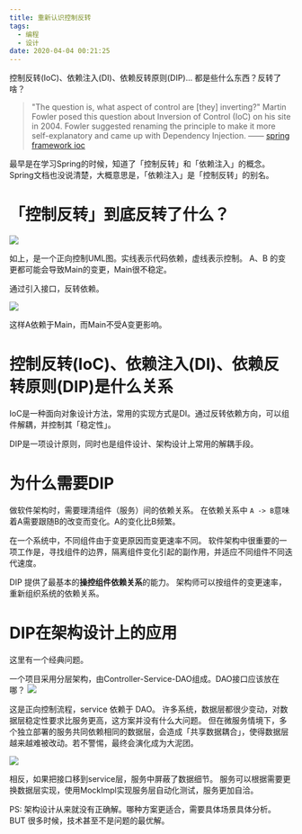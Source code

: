 ```yaml
---
title: 重新认识控制反转
tags:
  - 编程
  - 设计
date: 2020-04-04 00:21:25
---
```


控制反转(IoC)、依赖注入(DI)、依赖反转原则(DIP)...
都是些什么东西？反转了啥？

<!-- more -->

> "The question is, what aspect of control are [they] inverting?" Martin Fowler posed this question about Inversion of Control (IoC) on his site in 2004. Fowler suggested renaming the principle to make it more self-explanatory and came up with Dependency Injection.
> —— [spring framework ioc](https://docs.spring.io/spring/docs/4.3.26.RELEASE/spring-framework-reference/htmlsingle/#overview-dependency-injection)

最早是在学习Spring的时候，知道了「控制反转」和「依赖注入」的概念。
Spring文档也没说清楚，大概意思是，「依赖注入」是「控制反转」的别名。

# 「控制反转」到底反转了什么？

<img src="./ioc-01.svg">

如上，是一个正向控制UML图。实线表示代码依赖，虚线表示控制。
A、B 的变更都可能会导致Main的变更，Main很不稳定。

通过引入接口，反转依赖。

<img src="./ioc-02.svg">

这样A依赖于Main，而Main不受A变更影响。

# 控制反转(IoC)、依赖注入(DI)、依赖反转原则(DIP)是什么关系
IoC是一种面向对象设计方法，常用的实现方式是DI。通过反转依赖方向，可以组件解耦，并控制其「稳定性」。

DIP是一项设计原则，同时也是组件设计、架构设计上常用的解耦手段。

# 为什么需要DIP

做软件架构时，需要理清组件（服务）间的依赖关系。
在依赖关系中 `A -> B`意味着A需要跟随B的改变而变化。A的变化比B频繁。

在一个系统中，不同组件由于变更原因而变更速率不同。
软件架构中很重要的一项工作是，寻找组件的边界，隔离组件变化引起的副作用，并适应不同组件不同迭代速度。

DIP 提供了最基本的**操控组件依赖关系**的能力。
架构师可以按组件的变更速率，重新组织系统的依赖关系。

# DIP在架构设计上的应用

这里有一个经典问题。

一个项目采用分层架构，由Controller-Service-DAO组成。DAO接口应该放在哪？
<img src="./arch-01.svg">

这是正向控制流程，service 依赖于 DAO。
许多系统，数据层都很少变动，对数据层稳定性要求比服务更高，这方案并没有什么大问题。
但在微服务情境下，多个独立部署的服务共同依赖相同的数据层，会造成「共享数据耦合」，使得数据层越来越难被改动。若不警惕，最终会演化成为大泥团。

<img src="./arch-02.svg">

相反，如果把接口移到service层，服务中屏蔽了数据细节。
服务可以根据需要更换数据层实现，使用MockImpl实现服务层自动化测试，服务更加自洽。


PS: 架构设计从来就没有正确解。哪种方案更适合，需要具体场景具体分析。
BUT 很多时候，技术甚至不是问题的最优解。

